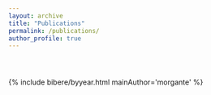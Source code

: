 ```yaml
---
layout: archive
title: "Publications"
permalink: /publications/
author_profile: true
---
```


<!--
{% if author.googlescholar %}
  You can also find my articles on <u><a href="{{author.googlescholar}}">my Google Scholar profile</a>.</u>
{% endif %}

{% include base_path %}

{% for post in site.publications reversed %}
  {% include archive-single.html %}
{% endfor %}
 -->


<div class="container">
  <div class="main_wrapper">
    <div class="canvas_wrapper"> <canvas class="canvas chart-area" id="citationHistogram"></canvas> </div>
    <p></p>
    <div class="canvas_wrapper" style="margin-left:3%"> <canvas class="canvas chart-area" id="papersPerYear"></canvas> </div>
  </div>
</div>

{% include bibere/byyear.html mainAuthor='morgante' %}

<script>
    const mainTextColor = getComputedStyle(document.documentElement).getPropertyValue('--main-text-color');

const papers = [
    { title: "Paper 1", citations: 3, published: true, year: 2022 },
    { title: "Paper 2", citations: 59, published: true, year: 2022 },
    { title: "Paper 3", citations: 12, published: true, year: 2023 },
    { title: "Paper 4", citations: 2, published: false, year: 2023 },
    { title: "Paper 5", citations: 6, published: false, year: 2023 },
    { title: "Paper 6", citations: 0, published: false, year: 2024 },
];

const citableCounts = [0, 0, 0, 0, 0]; 
const publishedCounts = [0, 0, 0, 0, 0]; 
const papersPerYear = {};

papers.forEach(paper => {
    const citations = paper.citations;
    const year = paper.year;
    papersPerYear[year] = (papersPerYear[year] || { total: 0, published: 0, citable: 0 });
    papersPerYear[year].total++;
    if (paper.published) {
        papersPerYear[year].published++;
        if (citations == 0) {
            publishedCounts[0]++;
        } else if (citations < 10) {
            publishedCounts[1]++;
        } else if (citations < 20) {
            publishedCounts[2]++;
        } else if (citations < 50) {
            publishedCounts[3]++;
        } else {
            publishedCounts[4]++;
        }
    } else {
        papersPerYear[year].citable++;
        if (citations == 0) {
            citableCounts[0]++;
        } else if (citations < 10) {
            citableCounts[1]++;
        } else if (citations < 20) {
            citableCounts[2]++;
        } else if (citations < 50) {
            citableCounts[3]++;
        } else {
            citableCounts[4]++;
        }
    }
});

const years = Object.keys(papersPerYear).sort((a, b) => a - b);
const totalData = years.map(year => papersPerYear[year].total);
const publishedData = years.map(year => papersPerYear[year].published);
const citableData = years.map(year => papersPerYear[year].citable);


var ctx = document.getElementById('citationHistogram').getContext('2d');
var myChart = new Chart(ctx, {
    type: 'bar',
    data: {
        labels: ["0", "1-9", "10-19", "20-49", "50-99"],
        datasets: [{
            label: 'Unpublished Papers',
            backgroundColor: 'rgb(54, 162, 235)',
            data: citableCounts 
        }, {
            label: 'Published Papers',
            backgroundColor: 'rgb(255, 99, 132)',
            data: publishedCounts 
        }]
    },
    options: {
        scales: {
            yAxes: [{
                ticks: {
                    beginAtZero: true,
                    fontColor: mainTextColor
                },
                gridLines: {
                    color: mainTextColor
                }
            }],
            xAxes: [{
                ticks: {
                    fontColor: mainTextColor
                },
                gridLines: {
                    color: mainTextColor
                },
                scaleLabel: {
                    display: true,
                    labelString: 'Citations',
                    fontColor: mainTextColor
                }
            }]
        },
        legend: {
            labels: {
                fontColor: mainTextColor 
            }
        }
    }
});

var ctx2 = document.getElementById('papersPerYear').getContext('2d');
var myChart2 = new Chart(ctx2, {
    type: 'line',
    data: {
        labels: years,
        datasets: [{
            label: 'Published Papers Per Year',
            borderColor: 'rgb(75, 192, 192)',
            data: publishedData
        }, {
            label: 'Unpublished Papers Per Year',
            borderColor: 'rgb(54, 162, 235)',
            data: citableData
        }, {
            label: 'Total Papers Per Year',
            borderColor: 'rgb(255, 206, 86)',
            data: totalData
        }]
    },
    options: {
        scales: {
            yAxes: [{
                ticks: {
                    beginAtZero: true,
                    fontColor: mainTextColor
                },
                gridLines: {
                    color: mainTextColor
                }
            }],
            xAxes: [{
                ticks: {
                    fontColor: mainTextColor
                },
                gridLines: {
                    color: mainTextColor
                }
            }]
        },
        legend: {
            labels: {
                fontColor: mainTextColor 
            }
        }
    }
});

</script>

<style>
  .container {
      width: 90%;
      margin: auto;
      margin-left: 3%;
      align-items: center;
  }

  .main_wrapper{
      display: flex;
      flex-wrap: row;
      justify-content: center;
      align-items: center;
      height: auto;
      width: 100%;
  }
  .canvas_wrapper{
      display: flex;
      justify-content: center;
      align-items: center;
      flex-direction: column;
      width: 50%;
  }
  .canvas{
      width: 100%;
      height: auto;
  }
</style>




<!--
<style type="text/css">
  div.arxivfeed {margin-bottom: 5px; width:700px;}
</style>

<div id="arxivfeed"></div>
-->

